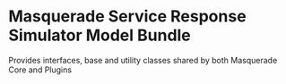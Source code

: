 # Masquerade Service Response Simulator Model Bundle
Provides interfaces, base and utility classes shared by both Masquerade Core and Plugins